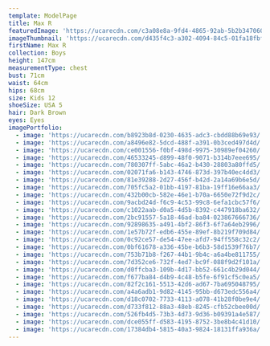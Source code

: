 ```yaml
---
template: ModelPage
title: Max R
featuredImage: 'https://ucarecdn.com/c3a08e8a-9fd4-4865-92ab-5b2b34706065/'
imageThumbnail: 'https://ucarecdn.com/d435f4c3-a302-4094-84c5-01fa18fbf8be/'
firstName: Max R
collection: Boys
height: 147cm
measurementType: chest
bust: 71cm
waist: 64cm
hips: 68cm
size: Kids 12
shoeSize: USA 5
hair: Dark Brown
eyes: Eyes
imagePortfolio:
  - image: 'https://ucarecdn.com/b8923b8d-0230-4635-adc3-cbdd88b69e93/'
  - image: 'https://ucarecdn.com/a8496e82-5dcd-488f-a391-0b3ced497d4d/'
  - image: 'https://ucarecdn.com/ce001556-f0bf-498d-9975-30989ef04260/'
  - image: 'https://ucarecdn.com/46533245-d899-48f0-9071-b314b7eee695/'
  - image: 'https://ucarecdn.com/780307ff-5abc-46a2-b430-28803a80ffd5/'
  - image: 'https://ucarecdn.com/02071fa6-b143-4746-873d-397b40ec4dd3/'
  - image: 'https://ucarecdn.com/81e39288-2d27-456f-b42d-2a14a69b6e5d/'
  - image: 'https://ucarecdn.com/705fc5a2-01bb-4197-81ba-19ff16e66aa3/'
  - image: 'https://ucarecdn.com/432b00cb-582e-46e1-b70a-6650e72f9d2c/'
  - image: 'https://ucarecdn.com/9acbd24d-f6c9-4c53-99c8-6efa1cbc57f6/'
  - image: 'https://ucarecdn.com/c1022aab-d0a5-4d5b-8392-c447918ba632/'
  - image: 'https://ucarecdn.com/2bc91557-5a18-46ad-ba84-023867666736/'
  - image: 'https://ucarecdn.com/92898635-a491-4bf2-86f3-6f7a64eb2996/'
  - image: 'https://ucarecdn.com/1e57b72f-edb6-455e-89ef-8b219f709d84/'
  - image: 'https://ucarecdn.com/0c92ce57-de54-47ee-afd7-94ff558c32c2/'
  - image: 'https://ucarecdn.com/0bf61678-a336-45be-b6b3-58d1539f76b7/'
  - image: 'https://ucarecdn.com/753b71b8-f267-44b1-9b4c-a6a4be811755/'
  - image: 'https://ucarecdn.com/7d352ce6-732f-4ed7-bc9f-088f9d2f101a/'
  - image: 'https://ucarecdn.com/d0ffcba3-109b-4d17-bb52-661c4b29d044/'
  - image: 'https://ucarecdn.com/f677ba84-d4b9-4c48-b5fe-6f91cf5c0ea5/'
  - image: 'https://ucarecdn.com/82f2c161-5513-42d6-ad67-7ba695048795/'
  - image: 'https://ucarecdn.com/a4a6adb1-9d82-4145-95bb-d673edc556a4/'
  - image: 'https://ucarecdn.com/d18c0702-7733-4113-a078-41b28f0be9e4/'
  - image: 'https://ucarecdn.com/d733f812-88a3-48eb-8245-cfb52cbee00d/'
  - image: 'https://ucarecdn.com/526fb4d5-73b3-4d73-9d36-b09391a4e587/'
  - image: 'https://ucarecdn.com/dce055ff-d583-4195-8752-3be8b4c41d10/'
  - image: 'https://ucarecdn.com/17384db4-5815-40a3-9824-18131ffa936a/'
---
```


